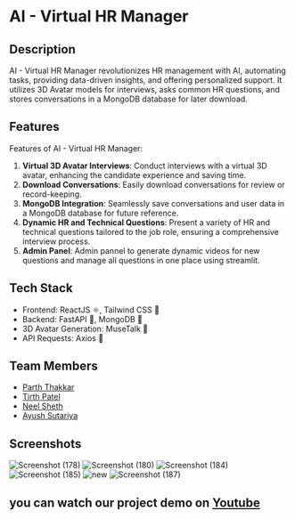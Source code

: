 # AI - Virtual HR Manager

## Description

AI - Virtual HR Manager revolutionizes HR management with AI, automating tasks, providing data-driven insights, and offering personalized support. It utilizes 3D Avatar models for interviews, asks common HR questions, and stores conversations in a MongoDB database for later download.
## Features
Features of AI - Virtual HR Manager:

1. **Virtual 3D Avatar Interviews**: Conduct interviews with a virtual 3D avatar, enhancing the candidate experience and saving time.
2. **Download Conversations**: Easily download conversations for review or record-keeping.
3. **MongoDB Integration**: Seamlessly save conversations and user data in a MongoDB database for future reference.
4. **Dynamic HR and Technical Questions**: Present a variety of HR and technical questions tailored to the job role, ensuring a comprehensive interview process.
5. **Admin Panel**: Admin pannel to generate dynamic videos for new questions and manage all questions in one place using streamlit.

## Tech Stack
- Frontend: ReactJS ⚛️, Tailwind CSS 🎨
- Backend: FastAPI 🚀, MongoDB 🍃
- 3D Avatar Generation: MuseTalk 🤖
- API Requests: Axios 📡

   
## Team Members

- [Parth Thakkar](https://www.linkedin.com/in/parth-thakkar-5b4946230/)
- [Tirth Patel](https://www.linkedin.com/in/tirthpatel-7ab9ba264/)
- [Neel Sheth](https://www.linkedin.com/in/neel-sheth-91b362262/) 
- [Ayush Sutariya](https://www.linkedin.com/in/ayush-sutariya04/)

## Screenshots
![Screenshot (178)](https://github.com/parththakkar1818/hackNuthon/assets/121672669/87cfc51d-602a-4e89-9ab4-521297098e76)
![Screenshot (180)](https://github.com/parththakkar1818/hackNuthon/assets/121672669/35907bea-814c-48dd-b4c3-559fa7ff2882)
![Screenshot (184)](https://github.com/parththakkar1818/hackNuthon/assets/121672669/482eea2f-d4f7-46ad-be98-ba4085038c09)
![Screenshot (185)](https://github.com/parththakkar1818/hackNuthon/assets/121672669/2fdb615e-a6d3-436f-8d64-38b621c58c7e)
![new](https://github.com/parththakkar1818/hackNuthon/assets/121672669/6eaea44f-f545-4280-b956-8e48e876adcd)
![Screenshot (187)](https://github.com/parththakkar1818/hackNuthon/assets/121672669/682d32c7-7f26-4d13-b9a4-2d11ae74d8a2)

## you can watch our project demo on [Youtube](https://www.youtube.com/watch?v=FH4ByYIMbsc)

